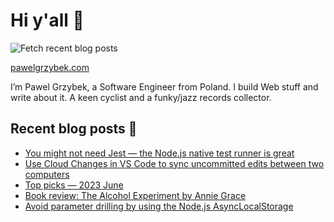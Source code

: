 # Hi y'all 👋

![Fetch recent blog posts](https://github.com/pawelgrzybek/pawelgrzybek/workflows/Fetch%20recent%20blog%20posts/badge.svg)

[pawelgrzybek.com](https://pawelgrzybek.com)

I’m Pawel Grzybek, a Software Engineer from Poland. I build Web stuff and write about it. A keen cyclist and a funky/jazz records collector.

## Recent blog posts 📝

<!-- FEED-START -->
- [You might not need Jest — the Node.js native test runner is great](https://pawelgrzybek.com/you-might-not-need-jest-the-node-js-native-test-runner-is-great/)
- [Use Cloud Changes in VS Code to sync uncommitted edits between two computers](https://pawelgrzybek.com/use-cloud-changes-in-vs-code-to-sync-uncommitted-edits-between-two-computers/)
- [Top picks — 2023 June](https://pawelgrzybek.com/top-picks-2023-june/)
- [Book review: The Alcohol Experiment by Annie Grace](https://pawelgrzybek.com/book-review-the-alcohol-experiment-by-annie-grace/)
- [Avoid parameter drilling by using the Node.js AsyncLocalStorage](https://pawelgrzybek.com/avoid-parameter-drilling-by-using-the-node-js-asynclocalstorage/)
<!-- FEED-END -->